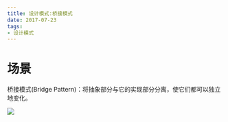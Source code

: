 ```yaml
---
title: 设计模式:桥接模式
date: 2017-07-23
tags:
- 设计模式
---
```


# 场景

桥接模式(Bridge Pattern)：将抽象部分与它的实现部分分离，使它们都可以独立地变化。





[![](https://static.segmentfault.com/v-5b1df2a7/global/img/creativecommons-cc.svg)](https://creativecommons.org/licenses/by-nc-nd/4.0/)
